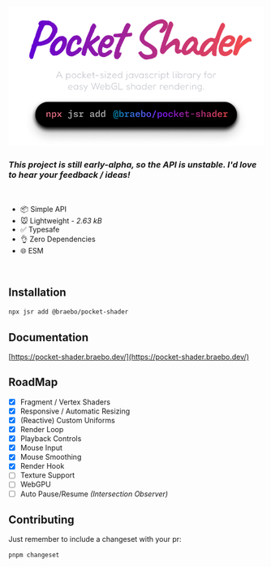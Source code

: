 <div align="center">

<a href="https://pocket-shader.braebo.dev" target="_blank" rel="noopener">
    <img src="./www/assets/pocket-shader-transparent.webp" width="600">
</a>

</div>

### _This project is still early-alpha, so the API is unstable.  I'd love to hear your feedback / ideas!_

<br />

- 📦 Simple API
- 🐭 Lightweight - _2.63 kB_
- ✅ Typesafe
- 👌 Zero Dependencies
- 🌐 ESM

<br />

## Installation

```bash
npx jsr add @braebo/pocket-shader
```

## Documentation

[https://pocket-shader.braebo.dev/](https://pocket-shader.braebo.dev/)

## RoadMap

- [x] Fragment / Vertex Shaders
- [x] Responsive / Automatic Resizing
- [x] (Reactive) Custom Uniforms
- [x] Render Loop
- [x] Playback Controls
- [x] Mouse Input
- [x] Mouse Smoothing
- [x] Render Hook
- [ ] Texture Support
- [ ] WebGPU
- [ ] Auto Pause/Resume _(Intersection Observer)_

## Contributing

Just remember to include a changeset with your pr:

```bash
pnpm changeset
```
